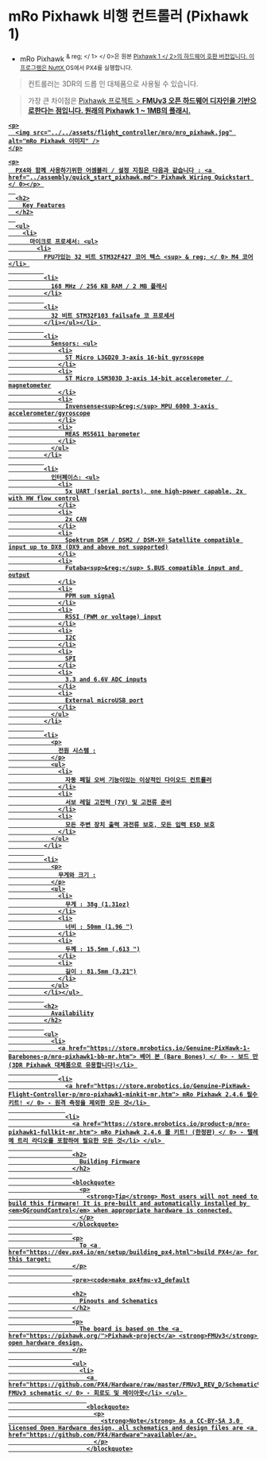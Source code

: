 # mRo Pixhawk 비행 컨트롤러 (Pixhawk 1)

* mRo Pixhawk <sup> & reg; </ 1> </ 0>은 원본 <a href="../flight_controller/pixhawk.md"> Pixhawk 1 </ 2>의 하드웨어 호환 버전입니다. 이 프로그램은 <a href="http://nuttx.org"> NuttX </a> OS에서 PX4를 실행합니다.</p> 

<blockquote>
  <p>
    컨트롤러는 3DR의 드롭 인 대체품으로 사용될 수 있습니다.
  </p>
</blockquote>

<p>
  

<span></span>

</p>

<blockquote>
  <p>
    가장 큰 차이점은 <a href="https://pixhawk.org/"> Pixhawk 프로젝트 </>> <strong> FMUv3 </ 0> 오픈 하드웨어 디자인을 기반으로한다는 점입니다. 원래의 Pixhawk 1 ~ 1MB의 플래시.</p> </blockquote> 
    
    <p>
      <img src="../../assets/flight_controller/mro/mro_pixhawk.jpg" alt="mRo Pixhawk 이미지" />
    </p>
    
    <p>
      PX4와 함께 사용하기위한 어셈블리 / 설정 지침은 다음과 같습니다 : <a href="../assembly/quick_start_pixhawk.md"> Pixhawk Wiring Quickstart </ 0></p> 
      
      <h2>
        Key Features
      </h2>
      
      <ul>
        <li>
          마이크로 프로세서: <ul>
            <li>
              FPU가있는 32 비트 STM32F427 코어 텍스 <sup> & reg; </ 0> M4 코어</li> 
              
              <li>
                168 MHz / 256 KB RAM / 2 MB 플래시
              </li>
              
              <li>
                32 비트 STM32F103 failsafe 코 프로세서
              </li></ul></li> 
              
              <li>
                Sensors: <ul>
                  <li>
                    ST Micro L3GD20 3-axis 16-bit gyroscope
                  </li>
                  <li>
                    ST Micro LSM303D 3-axis 14-bit accelerometer / magnetometer
                  </li>
                  <li>
                    Invensense<sup>&reg;</sup> MPU 6000 3-axis accelerometer/gyroscope
                  </li>
                  <li>
                    MEAS MS5611 barometer
                  </li>
                </ul>
              </li>
              
              <li>
                인터페이스: <ul>
                  <li>
                    5x UART (serial ports), one high-power capable, 2x with HW flow control
                  </li>
                  <li>
                    2x CAN
                  </li>
                  <li>
                    Spektrum DSM / DSM2 / DSM-X® Satellite compatible input up to DX8 (DX9 and above not supported)
                  </li>
                  <li>
                    Futaba<sup>&reg;</sup> S.BUS compatible input and output
                  </li>
                  <li>
                    PPM sum signal
                  </li>
                  <li>
                    RSSI (PWM or voltage) input
                  </li>
                  <li>
                    I2C
                  </li>
                  <li>
                    SPI
                  </li>
                  <li>
                    3.3 and 6.6V ADC inputs
                  </li>
                  <li>
                    External microUSB port
                  </li>
                </ul>
              </li>
              
              <li>
                <p>
                  전원 시스템 :
                </p>
                <ul>
                  <li>
                    자동 페일 오버 기능이있는 이상적인 다이오드 컨트롤러
                  </li>
                  <li>
                    서보 레일 고전력 (7V) 및 고전류 준비
                  </li>
                  <li>
                    모든 주변 장치 출력 과전류 보호, 모든 입력 ESD 보호
                  </li>
                </ul>
              </li>
              
              <li>
                <p>
                  무게와 크기 :
                </p>
                <ul>
                  <li>
                    무게 : 38g (1.31oz)
                  </li>
                  <li>
                    너비 : 50mm (1.96 ")
                  </li>
                  <li>
                    두께 : 15.5mm (.613 ")
                  </li>
                  <li>
                    길이 : 81.5mm (3.21")
                  </li>
                </ul>
              </li></ul> 
              
              <h2>
                Availability
              </h2>
              
              <ul>
                <li>
                  <a href="https://store.mrobotics.io/Genuine-PixHawk-1-Barebones-p/mro-pixhawk1-bb-mr.htm"> 베어 본 (Bare Bones) </ 0> - 보드 만 (3DR Pixhawk 대체품으로 유용합니다)</li> 
                  
                  <li>
                    <a href="https://store.mrobotics.io/Genuine-PixHawk-Flight-Controller-p/mro-pixhawk1-minkit-mr.htm"> mRo Pixhawk 2.4.6 필수 키트! </ 0> - 원격 측정을 제외한 모든 것</li> 
                    
                    <li>
                      <a href="https://store.mrobotics.io/product-p/mro-pixhawk1-fullkit-mr.htm"> mRo Pixhawk 2.4.6 쿨 키트! (한정판) </ 0> - 텔레 메 트리 라디오를 포함하여 필요한 모든 것</li> </ul> 
                      
                      <h2>
                        Building Firmware
                      </h2>
                      
                      <blockquote>
                        <p>
                          <strong>Tip</strong> Most users will not need to build this firmware! It is pre-built and automatically installed by <em>QGroundControl</em> when appropriate hardware is connected.
                        </p>
                      </blockquote>
                      
                      <p>
                        To <a href="https://dev.px4.io/en/setup/building_px4.html">build PX4</a> for this target:
                      </p>
                      
                      <pre><code>make px4fmu-v3_default
</code></pre>
                      
                      <h2>
                        Pinouts and Schematics
                      </h2>
                      
                      <p>
                        The board is based on the <a href="https://pixhawk.org/">Pixhawk-project</a> <strong>FMUv3</strong> open hardware design.
                      </p>
                      
                      <ul>
                        <li>
                          <a href="https://github.com/PX4/Hardware/raw/master/FMUv3_REV_D/Schematic%20Print/Schematic%20Prints.PDF"> FMUv3 schematic </ 0> - 회로도 및 레이아웃</li> </ul> 
                          
                          <blockquote>
                            <p>
                              <strong>Note</strong> As a CC-BY-SA 3.0 licensed Open Hardware design, all schematics and design files are <a href="https://github.com/PX4/Hardware">available</a>.
                            </p>
                          </blockquote>